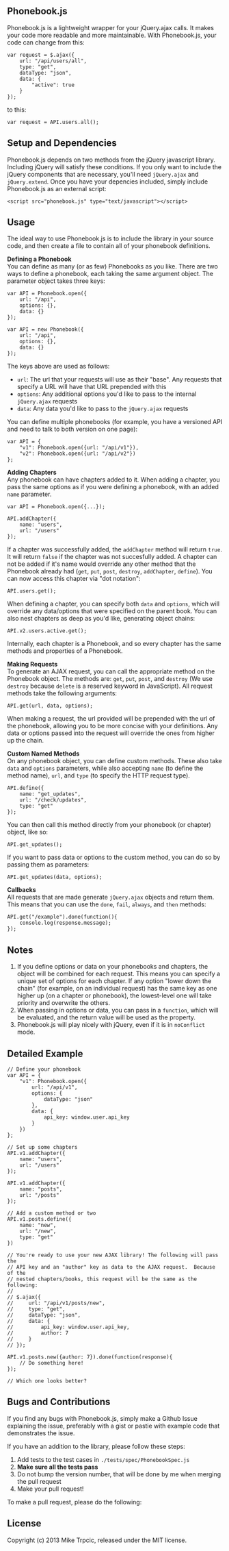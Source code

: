 ## Phonebook.js
Phonebook.js is a lightweight wrapper for your jQuery.ajax calls.  It makes your code more readable and more maintainable.  With Phonebook.js, your code can change from this:

    var request = $.ajax({
        url: "/api/users/all",
        type: "get",
        dataType: "json",
        data: {
            "active": true
        }
    });

to this:

    var request = API.users.all();

## Setup and Dependencies
Phonebook.js depends on two methods from the jQuery javascript library.  Including jQuery will satisfy these conditions.  If you only want to include the jQuery components that are necessary, you'll need `jQuery.ajax` and `jQuery.extend`.  Once you have your depencies included, simply include Phonebook.js as an external script:

    <script src="phonebook.js" type="text/javascript"></script>

## Usage
The ideal way to use Phonebook.js is to include the library in your source code, and then create a file to contain all of your phonebook definitions.

**Defining a Phonebook**  
You can define as many (or as few) Phonebooks as you like.  There are two ways to define a phonebook, each taking the same argument object.  The parameter object takes three keys:

    var API = Phonebook.open({
        url: "/api",
        options: {},
        data: {}
    });

    var API = new Phonebook({
        url: "/api",
        options: {},
        data: {}
    });

The keys above are used as follows:

* `url`: The url that your requests will use as their "base".  Any requests that specify a URL will have that URL prepended with this
* `options`: Any additional options you'd like to pass to the internal `jQuery.ajax` requests
* `data`: Any data you'd like to pass to the `jQuery.ajax` requests

You can define multiple phonebooks (for example, you have a versioned API and need to talk to both version on one page):

    var API = {
        "v1": Phonebook.open({url: "/api/v1"}),
        "v2": Phonebook.open({url: "/api/v2"})
    };

**Adding Chapters**  
Any phonebook can have chapters added to it.  When adding a chapter, you pass the same options as if you were defining a phonebook, with an added `name` parameter.

    var API = Phonebook.open({...});

    API.addChapter({
        name: "users",
        url: "/users"
    });

If a chapter was successfully added, the `addChapter` method will return `true`.  It will return `false` if the chapter was not succesfully added.  A chapter can not be added if it's name would override any other method that the Phonebook already had (`get`, `put`, `post`, `destroy`, `addChapter`, `define`).  You can now access this chapter via "dot notation":

    API.users.get();

When defining a chapter, you can specify both `data` and `options`, which will override any data/options that were specified on the parent book.  You can also nest chapters as deep as you'd like, generating object chains:

    API.v2.users.active.get();

Internally, each chapter is a Phonebook, and so every chapter has the same methods and properties of a Phonebook.

**Making Requests**  
To generate an AJAX request, you can call the appropriate method on the Phonebook object.  The methods are: `get`, `put`, `post`, and `destroy` (We use `destroy` because `delete` is a reserved keyword in JavaScript).  All request methods take the following arguments:

    API.get(url, data, options);

When making a request, the url provided will be prepended with the url of the phonebook, allowing you to be more concise with your definitions.  Any data or options passed into the request will override the ones from higher up the chain.

**Custom Named Methods**  
On any phonebook object, you can define custom methods.  These also take `data` and `options` parameters, while also accepting `name` (to define the method name), `url`, and `type` (to specify the HTTP request type).

    API.define({
        name: "get_updates",
        url: "/check/updates",
        type: "get"
    });

You can then call this method directly from your phonebook (or chapter) object, like so:

    API.get_updates();

If you want to pass data or options to the custom method, you can do so by passing them as parameters:

    API.get_updates(data, options);

**Callbacks**  
All requests that are made generate `jQuery.ajax` objects and return them.  This means that you can use the `done`, `fail`, `always`, and `then` methods:

    API.get("/example").done(function(){
        console.log(response.message);
    });

## Notes
1. If you define options or data on your phonebooks and chapters, the object will be combined for each request.  This means you can specify a unique set of options for each chapter.  If any option "lower down the chain" (for example, on an individual request) has the same key as one higher up (on a chapter or phonebook), the lowest-level one will take priority and overwrite the others.
2. When passing in options or data, you can pass in a `function`, which will be evaluated, and the return value will be used as the property.
3. Phonebook.js will play nicely with jQuery, even if it is in `noConflict` mode.

## Detailed Example

    // Define your phonebook
    var API = {
        "v1": Phonebook.open({
            url: "/api/v1",
            options: {
                dataType: "json"
            },
            data: {
                api_key: window.user.api_key
            }
        })
    };

    // Set up some chapters
    API.v1.addChapter({
        name: "users",
        url: "/users"
    });

    API.v1.addChapter({
        name: "posts",
        url: "/posts"
    });

    // Add a custom method or two
    API.v1.posts.define({
        name: "new",
        url: "/new",
        type: "get"
    })

    // You're ready to use your new AJAX library! The following will pass the
    // API key and an "author" key as data to the AJAX request.  Because of the
    // nested chapters/books, this request will be the same as the following:
    //
    // $.ajax({
    //     url: "/api/v1/posts/new",
    //     type: "get",
    //     dataType: "json",
    //     data: {
    //         api_key: window.user.api_key,
    //         author: 7
    //     }  
    // });

    API.v1.posts.new({author: 7}).done(function(response){
        // Do something here!
    });

    // Which one looks better?



## Bugs and Contributions
If you find any bugs with Phonebook.js, simply make a Github Issue explaining the issue, preferably with a gist or pastie with example code that demonstrates the issue.

If you have an addition to the library, please follow these steps:

1. Add tests to the test cases in `./tests/spec/PhonebookSpec.js`
2. **Make sure all the tests pass**
3. Do not bump the version number, that will be done by me when merging the pull request
4. Make your pull request!

To make a pull request, please do the following:

## License
Copyright (c) 2013 Mike Trpcic, released under the MIT license.
